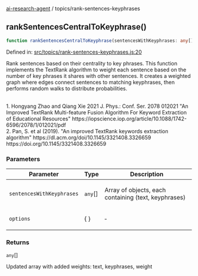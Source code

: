 [ai-research-agent](../modules.md) / topics/rank-sentences-keyphrases

## rankSentencesCentralToKeyphrase()

```ts
function rankSentencesCentralToKeyphrase(sentencesWithKeyphrases: any[], options: object): any[];
```

Defined in: [src/topics/rank-sentences-keyphrases.js:20](https://github.com/vtempest/ai-research-agent/tree/master/packages/ai-research-agent/src/topics/rank-sentences-keyphrases.js#L20)

Rank sentences based on their centrality to key phrases.
This function implements the TextRank algorithm to weight each sentence
based on the number of key phrases it shares with other sentences.
It creates a weighted graph where edges connect sentences to matching
keyphrases, then performs random walks to distribute probabilities.

<br /> 
1. Hongyang Zhao and Qiang Xie 2021 J. Phys.: Conf. Ser. 2078 012021
   "An Improved TextRank Multi-feature Fusion Algorithm For
   Keyword Extraction of Educational Resources"
   https://iopscience.iop.org/article/10.1088/1742-6596/2078/1/012021/pdf
<br />
2. Pan, S. et al (2019). "An improved TextRank keywords extraction algorithm"
   https://dl.acm.org/doi/10.1145/3321408.3326659
   https://doi.org/10.1145/3321408.3326659

### Parameters

<table>
<thead>
<tr>
<th>Parameter</th>
<th>Type</th>
<th>Description</th>
</tr>
</thead>
<tbody>
<tr>
<td>

`sentencesWithKeyphrases`

</td>
<td>

`any`[]

</td>
<td>

Array of objects, each containing (text, keyphrases)

</td>
</tr>
<tr>
<td>

`options`

</td>
<td>

\{ \}

</td>
<td>

&hyphen;

</td>
</tr>
</tbody>
</table>

### Returns

`any`[]

Updated array with added weights: text, keyphrases, weight
